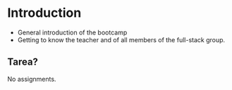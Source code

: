 # Introduction

* General introduction of the bootcamp
* Getting to know the teacher and of all members of the full-stack group.

## Tarea?

No assignments.
